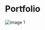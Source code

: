 # Portfolio

![image 1](https://github.com/Badrulamin-my/Portfolio/assets/102642059/e8c1e27f-89c9-45c2-9540-fac324be8e8e)
